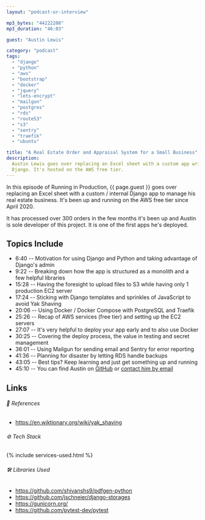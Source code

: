 ```yaml
---
layout: "podcast-or-interview"

mp3_bytes: "44222208"
mp3_duration: "46:03"

guest: "Austin Lewis"

category: "podcast"
tags:
  - "django"
  - "python"
  - "aws"
  - "bootstrap"
  - "docker"
  - "jquery"
  - "lets-encrypt"
  - "mailgun"
  - "postgres"
  - "rds"
  - "route53"
  - "s3"
  - "sentry"
  - "traefik"
  - "ubuntu"

title: "A Real Estate Order and Appraisal System for a Small Business"
description:
  Austin Lewis goes over replacing an Excel sheet with a custom app written in
  Django. It's hosted on the AWS free tier.
---
```


In this episode of Running in Production, {{ page.guest }} goes over replacing
an Excel sheet with a custom / internal Django app to manage his real estate
business.  It's been up and running on the AWS free tier since April 2020.

It has processed over 300 orders in the few months it's been up and Austin is
sole developer of this project. It is one of the first apps he's deployed.

## Topics Include

- 6:40 -- Motivation for using Django and Python and taking advantage of Django's admin
- 9:22 -- Breaking down how the app is structured as a monolith and a few helpful libraries
- 15:28 -- Having the foresight to upload files to S3 while having only 1 production EC2 server
- 17:24 -- Sticking with Django templates and sprinkles of JavaScript to avoid Yak Shaving
- 20:06 -- Using Docker / Docker Compose with PostgreSQL and Traefik
- 25:26 -- Recap of AWS services (free tier) and setting up the EC2 servers
- 27:07 -- It's very helpful to deploy your app early and to also use Docker
- 30:25 -- Covering the deploy process, the value in testing and secret management
- 36:01 -- Using Mailgun for sending email and Sentry for error reporting
- 41:36 -- Planning for disaster by letting RDS handle backups
- 43:05 -- Best tips? Keep learning and just get something up and running
- 45:10 -- You can find Austin on [GitHub](https://github.com/avlewis) or [contact him by email](mailto:austinvlewis@gmail.com)

## Links

###### 📄 References

- <https://en.wiktionary.org/wiki/yak_shaving>

###### ⚙️ Tech Stack

{% include services-used.html %}

###### 🛠 Libraries Used

- <https://github.com/shivanshs9/pdfgen-python>
- <https://github.com/jschneier/django-storages>
- <https://gunicorn.org/>
- <https://github.com/pytest-dev/pytest>
